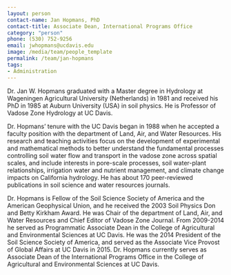 ```yaml
---
layout: person
contact-name: Jan Hopmans, PhD
contact-title: Associate Dean, International Programs Office
category: "person"
phone: (530) 752-9256
email: jwhopmans@ucdavis.edu
image: /media/team/people_template
permalink: /team/jan-hopmans
tags:
- Administration
---
```


Dr. Jan W. Hopmans graduated with a Master degree in Hydrology at Wageningen Agricultural University (Netherlands) in 1981 and received his PhD in 1985 at Auburn University (USA) in soil physics. He is Professor of Vadose Zone Hydrology at UC Davis.

Dr. Hopmans’ tenure with the UC Davis began in 1988 when he accepted a faculty position with the department of Land, Air, and Water Resources. His research and teaching activities focus on the development of experimental and mathematical methods to better understand the fundamental processes controlling soil water flow and transport in the vadose zone across spatial scales, and include interests in pore-scale processes, soil water-plant relationships, irrigation water and nutrient management, and climate change impacts on California hydrology. He has about 170 peer-reviewed publications in soil science and water resources journals.

Dr. Hopmans  is Fellow of the Soil Science Society of America and the American Geophysical Union, and he received the 2003 Soil Physics Don and Betty Kirkham Award. He was Chair of the department of Land, Air, and Water Resources and Chief Editor of Vadose Zone Journal. From 2009-2014 he served as Programmatic Associate Dean in the College of Agricultural and Environmental Sciences at UC Davis. He was the 2014 President of the Soil Science Society of America, and  served as the Associate Vice Provost of Global Affairs at UC Davis in 2015. Dr. Hopmans currently serves as Associate Dean of the International Programs Office in the College of Agricultural and Environmental Sciences at UC Davis.
